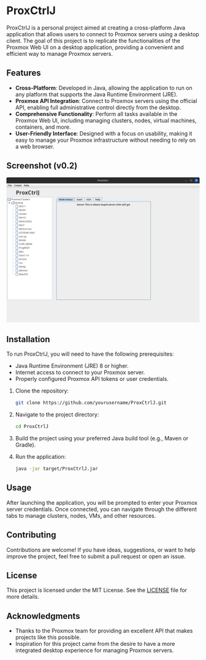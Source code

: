 # ProxCtrlJ

ProxCtrlJ is a personal project aimed at creating a cross-platform Java application that allows users to connect to Proxmox servers using a desktop client. The goal of this project is to replicate the functionalities of the Proxmox Web UI on a desktop application, providing a convenient and efficient way to manage Proxmox servers.

## Features

- **Cross-Platform**: Developed in Java, allowing the application to run on any platform that supports the Java Runtime Environment (JRE).
- **Proxmox API Integration**: Connect to Proxmox servers using the official API, enabling full administrative control directly from the desktop.
- **Comprehensive Functionality**: Perform all tasks available in the Proxmox Web UI, including managing clusters, nodes, virtual machines, containers, and more.
- **User-Friendly Interface**: Designed with a focus on usability, making it easy to manage your Proxmox infrastructure without needing to rely on a web browser.

## Screenshot (v0.2)

![Screenshot of ProxCtrlJ v0.2.](/assets/images/ProxCtrlJ_02.png)

## Installation

To run ProxCtrlJ, you will need to have the following prerequisites:

- Java Runtime Environment (JRE) 8 or higher.
- Internet access to connect to your Proxmox server.
- Properly configured Proxmox API tokens or user credentials.

1. Clone the repository:
    ```bash
    git clone https://github.com/yourusername/ProxCtrlJ.git
    ```

2. Navigate to the project directory:
    ```bash
    cd ProxCtrlJ
    ```

3. Build the project using your preferred Java build tool (e.g., Maven or Gradle).

4. Run the application:
    ```bash
    java -jar target/ProxCtrlJ.jar
    ```

## Usage

After launching the application, you will be prompted to enter your Proxmox server credentials. Once connected, you can navigate through the different tabs to manage clusters, nodes, VMs, and other resources.

## Contributing

Contributions are welcome! If you have ideas, suggestions, or want to help improve the project, feel free to submit a pull request or open an issue.

## License

This project is licensed under the MIT License. See the [LICENSE](LICENSE) file for more details.

## Acknowledgments

- Thanks to the Proxmox team for providing an excellent API that makes projects like this possible.
- Inspiration for this project came from the desire to have a more integrated desktop experience for managing Proxmox servers.
